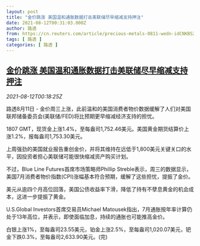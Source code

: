 ```yaml
---
layout: post
title: "金价跳涨 美国温和通胀数据打击美联储尽早缩减支持押注"
date: 2021-08-12T00:31:03.000Z
author: 路透
from: https://cn.reuters.com/article/precious-metals-0811-wedn-idCNKBS2FD00H
tags: [ 路透 ]
categories: [ 路透 ]
---
```

<!--1628728263000-->
[金价跳涨 美国温和通胀数据打击美联储尽早缩减支持押注](https://cn.reuters.com/article/precious-metals-0811-wedn-idCNKBS2FD00H)
------

<div>
<div><i>2021-08-12T00:18:25Z</i></div><p>路透8月11日 - 金价周三上涨，此前温和的美国消费者物价数据缓解了人们对美国联邦储备委员会(美联储/FED)将比预期更早缩减经济支持的担忧。</p><p>1807 GMT，现货金上涨1.4%，至每盎司1,752.46美元。美国黄金期货结算价上涨1.2%，报每盎司1,753.30美元。</p><p>上周强劲的美国就业报告重创金价，并将其维持在远低于1,800美元关键关口的水平，因投资者担心美联储可能很快缩减资产购买计划。</p><p>不过，Blue Line Futures首席市场策略师Phillip Streble表示，周三的数据显示，美国7月消费者物价指数(CPI)涨幅基本符合预期，缓解了这些担忧，提振了金价。</p><p>美元从逾四个月高位回落，美国公债收益率下滑，降低了持有不孽息黄金的机会成本，这进一步提振了黄金。</p><p>U.S.Global Investors首席交易员Michael Matousek指出，7月通胀按年率计算仍处于13年高位，并表示，即使面临加息，持续的通胀也可能推高金价。</p><p>白银上涨1%，至每盎司23.55美元，铂金上涨2.5%，至每盎司1,020.07美元，钯金下跌0.3%，至每盎司2,633.90美元。(完)</p>
</div>
